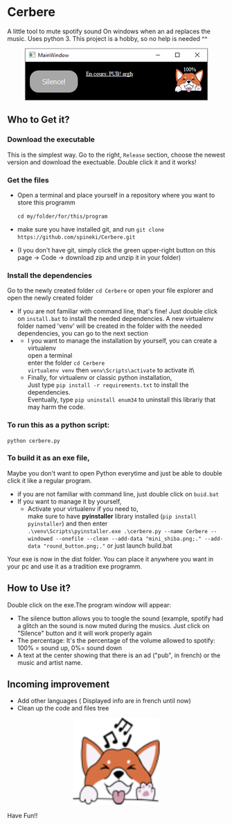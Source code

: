 # Cerbere

A little tool to mute spotify sound On windows when an ad replaces the music. Uses python 3.
This project is a hobby, so no help is needed ^^

<p align="center">
  <img src="https://raw.githubusercontent.com/spineki/Cerbere/master/app_look.png" />
</p>

## Who to Get it?

### Download the executable
This is the simplest way. Go to the right, `Release` section, choose the newest version and download the exectuable. Double click it and it works!

### Get the files
- Open a terminal and place yourself in a repository where you want to store this programm

  `cd my/folder/for/this/program`
- make sure you have installed git, and run
  `git clone https://github.com/spineki/Cerbere.git`
- (I you don't have git, simply click the green upper-right button on this page -> Code -> download zip and unzip it in your folder)

### Install the dependencies
Go to the newly created folder
  `cd Cerbere`
  or open your file explorer and open the newly created folder

- If you are not familiar with command line, that's fine! Just double click on `install.bat` to install the needed dependencies. A new virtualenv folder named 'venv' will be created in the folder with the needed dependencies, you can go to the next section
- - I you want to manage the installation by yourself, you can create a virtualenv \
open a terminal\
enter the folder `cd Cerbere`\
`virtualenv venv` then `venv\Scripts\activate` to activate it\
  - Finally, for virtualenv or classic python installation,\
    Just type `pip install -r requirements.txt` to install the dependencies.\
    Eventually, type `pip uninstall enum34` to uninstall this librariy that may harm the code.


### To run this as a python script:
`python cerbere.py`

### To build it as an exe file,
Maybe you don't want to open Python everytime and just be able to double click it like a regular program.


- if you are not familiar with command line, just double click on `buid.bat`
- If you want to manage it by yourself,
  - Activate your virtualenv if you need to,\
  make sure to have __pyinstaller__ library installed (`pip install pyinstaller`) and then enter\
  `.\venv\Scripts\pyinstaller.exe .\cerbere.py --name Cerbere --windowed --onefile --clean --add-data "mini_shiba.png;." --add-data "round_button.png;."` or just launch build.bat




Your exe is now in the dist folder. You can place it anywhere you want in your pc and use it as a tradition exe programm.


## How to Use it?

Double click on the exe.The program window will appear:
  - The silence button allows you to toogle the sound (example, spotify had a glitch an the sound is now muted during the musics. Just click on "Silence" button and it will work properly again
  - The percentage: It's the percentage of the volume allowed to spotify: 100% = sound up, 0%= sound down
  - A text at the center showing that there is an ad ("pub", in french) or the music and artist name.


## Incoming improvement
  - Add other languages ( Displayed info are in french until now)
  - Clean up the code and files tree


<p align="center">
  <img src="https://raw.githubusercontent.com/spineki/Cerbere/master/mini_shiba.png" width="200" height="200" />
</p>

Have Fun!!
